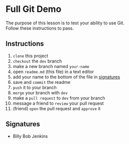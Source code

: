 






# Full Git Demo

The purpose of this lesson is to test your ability to use Git.  
Follow these instructions to pass.  




## Instructions

 1. `clone` this project
 2. `checkout` the `dev` branch
 3. make a new branch named `your-name`
 4. open `readme.md` (this file) in a text editor
 5. add your name to the bottom of the file in [signatures](#signatures)
 6. save and `commit` the readme
 7. `push` it to your branch
 8. `merge` your branch with `dev`
 9. make a `pull request` to `dev` from your branch
10. message a friend to `review` your pull request
11. (friend) `open` the pull request and `approve` it




## Signatures

 - Billy Bob Jenkins







